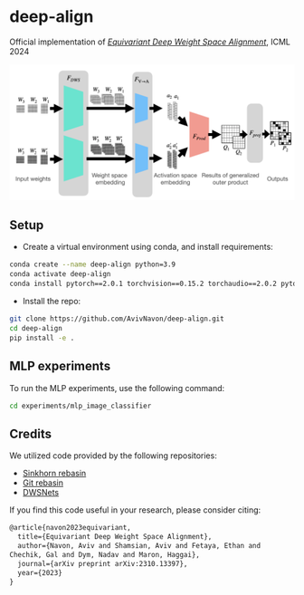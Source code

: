# deep-align
Official implementation of [_Equivariant Deep Weight Space Alignment_](https://arxiv.org/abs/2310.13397), ICML 2024

![](misc/arch.png)

## Setup

- Create a virtual environment using conda, and install requirements:

```bash
conda create --name deep-align python=3.9
conda activate deep-align
conda install pytorch==2.0.1 torchvision==0.15.2 torchaudio==2.0.2 pytorch-cuda=11.7 -c pytorch -c nvidia
```

- Install the repo:

```bash
git clone https://github.com/AvivNavon/deep-align.git
cd deep-align
pip install -e .
```

## MLP experiments

To run the MLP experiments, use the following command:

```bash
cd experiments/mlp_image_classifier
```

## Credits

We utilized code provided by the following repositories:

- [Sinkhorn rebasin](https://github.com/fagp/sinkhorn-rebasin)
- [Git rebasin](https://github.com/samuela/git-re-basin)
- [DWSNets](https://github.com/AvivNavon/DWSNets)


If you find this code useful in your research, please consider citing:

```
@article{navon2023equivariant,
  title={Equivariant Deep Weight Space Alignment},
  author={Navon, Aviv and Shamsian, Aviv and Fetaya, Ethan and Chechik, Gal and Dym, Nadav and Maron, Haggai},
  journal={arXiv preprint arXiv:2310.13397},
  year={2023}
}
``` 